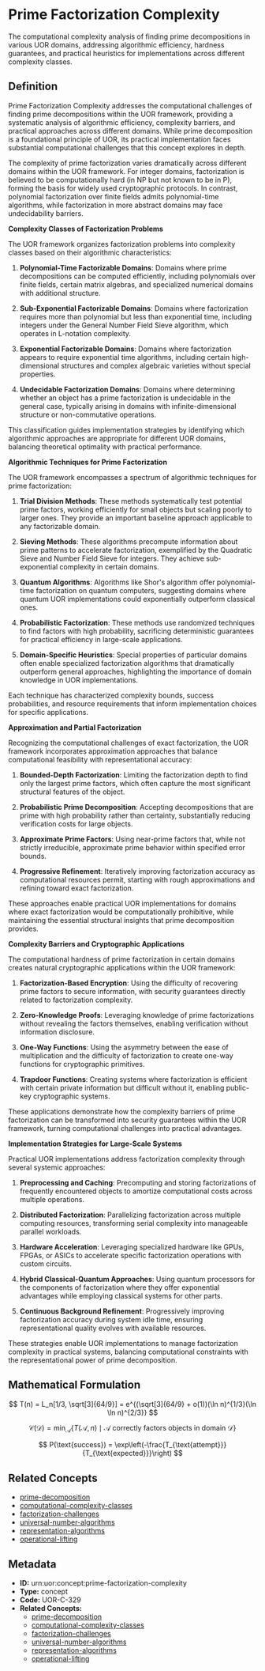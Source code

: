 # Prime Factorization Complexity

The computational complexity analysis of finding prime decompositions in various UOR domains, addressing algorithmic efficiency, hardness guarantees, and practical heuristics for implementations across different complexity classes.

## Definition

Prime Factorization Complexity addresses the computational challenges of finding prime decompositions within the UOR framework, providing a systematic analysis of algorithmic efficiency, complexity barriers, and practical approaches across different domains. While prime decomposition is a foundational principle of UOR, its practical implementation faces substantial computational challenges that this concept explores in depth.

The complexity of prime factorization varies dramatically across different domains within the UOR framework. For integer domains, factorization is believed to be computationally hard (in NP but not known to be in P), forming the basis for widely used cryptographic protocols. In contrast, polynomial factorization over finite fields admits polynomial-time algorithms, while factorization in more abstract domains may face undecidability barriers.

**Complexity Classes of Factorization Problems**

The UOR framework organizes factorization problems into complexity classes based on their algorithmic characteristics:

1. **Polynomial-Time Factorizable Domains**: Domains where prime decompositions can be computed efficiently, including polynomials over finite fields, certain matrix algebras, and specialized numerical domains with additional structure.

2. **Sub-Exponential Factorizable Domains**: Domains where factorization requires more than polynomial but less than exponential time, including integers under the General Number Field Sieve algorithm, which operates in L-notation complexity.

3. **Exponential Factorizable Domains**: Domains where factorization appears to require exponential time algorithms, including certain high-dimensional structures and complex algebraic varieties without special properties.

4. **Undecidable Factorization Domains**: Domains where determining whether an object has a prime factorization is undecidable in the general case, typically arising in domains with infinite-dimensional structure or non-commutative operations.

This classification guides implementation strategies by identifying which algorithmic approaches are appropriate for different UOR domains, balancing theoretical optimality with practical performance.

**Algorithmic Techniques for Prime Factorization**

The UOR framework encompasses a spectrum of algorithmic techniques for prime factorization:

1. **Trial Division Methods**: These methods systematically test potential prime factors, working efficiently for small objects but scaling poorly to larger ones. They provide an important baseline approach applicable to any factorizable domain.

2. **Sieving Methods**: These algorithms precompute information about prime patterns to accelerate factorization, exemplified by the Quadratic Sieve and Number Field Sieve for integers. They achieve sub-exponential complexity in certain domains.

3. **Quantum Algorithms**: Algorithms like Shor's algorithm offer polynomial-time factorization on quantum computers, suggesting domains where quantum UOR implementations could exponentially outperform classical ones.

4. **Probabilistic Factorization**: These methods use randomized techniques to find factors with high probability, sacrificing deterministic guarantees for practical efficiency in large-scale applications.

5. **Domain-Specific Heuristics**: Special properties of particular domains often enable specialized factorization algorithms that dramatically outperform general approaches, highlighting the importance of domain knowledge in UOR implementations.

Each technique has characterized complexity bounds, success probabilities, and resource requirements that inform implementation choices for specific applications.

**Approximation and Partial Factorization**

Recognizing the computational challenges of exact factorization, the UOR framework incorporates approximation approaches that balance computational feasibility with representational accuracy:

1. **Bounded-Depth Factorization**: Limiting the factorization depth to find only the largest prime factors, which often capture the most significant structural features of the object.

2. **Probabilistic Prime Decomposition**: Accepting decompositions that are prime with high probability rather than certainty, substantially reducing verification costs for large objects.

3. **Approximate Prime Factors**: Using near-prime factors that, while not strictly irreducible, approximate prime behavior within specified error bounds.

4. **Progressive Refinement**: Iteratively improving factorization accuracy as computational resources permit, starting with rough approximations and refining toward exact factorization.

These approaches enable practical UOR implementations for domains where exact factorization would be computationally prohibitive, while maintaining the essential structural insights that prime decomposition provides.

**Complexity Barriers and Cryptographic Applications**

The computational hardness of prime factorization in certain domains creates natural cryptographic applications within the UOR framework:

1. **Factorization-Based Encryption**: Using the difficulty of recovering prime factors to secure information, with security guarantees directly related to factorization complexity.

2. **Zero-Knowledge Proofs**: Leveraging knowledge of prime factorizations without revealing the factors themselves, enabling verification without information disclosure.

3. **One-Way Functions**: Using the asymmetry between the ease of multiplication and the difficulty of factorization to create one-way functions for cryptographic primitives.

4. **Trapdoor Functions**: Creating systems where factorization is efficient with certain private information but difficult without it, enabling public-key cryptographic systems.

These applications demonstrate how the complexity barriers of prime factorization can be transformed into security guarantees within the UOR framework, turning computational challenges into practical advantages.

**Implementation Strategies for Large-Scale Systems**

Practical UOR implementations address factorization complexity through several systemic approaches:

1. **Preprocessing and Caching**: Precomputing and storing factorizations of frequently encountered objects to amortize computational costs across multiple operations.

2. **Distributed Factorization**: Parallelizing factorization across multiple computing resources, transforming serial complexity into manageable parallel workloads.

3. **Hardware Acceleration**: Leveraging specialized hardware like GPUs, FPGAs, or ASICs to accelerate specific factorization operations with custom circuits.

4. **Hybrid Classical-Quantum Approaches**: Using quantum processors for the components of factorization where they offer exponential advantages while employing classical systems for other parts.

5. **Continuous Background Refinement**: Progressively improving factorization accuracy during system idle time, ensuring representational quality evolves with available resources.

These strategies enable UOR implementations to manage factorization complexity in practical systems, balancing computational constraints with the representational power of prime decomposition.

## Mathematical Formulation

$$
T(n) = L_n[1/3, \sqrt[3]{64/9}] = e^{(\sqrt[3]{64/9} + o(1))(\ln n)^{1/3}(\ln \ln n)^{2/3}}
$$

$$
\mathcal{C}(\mathcal{D}) = \min_{\mathcal{A}} \{ T(\mathcal{A}, n) \mid \mathcal{A} \text{ correctly factors objects in domain } \mathcal{D} \}
$$

$$
P(\text{success}) = \exp\left(-\frac{T_{\text{attempt}}}{T_{\text{expected}}}\right)
$$

## Related Concepts

- [prime-decomposition](./prime-decomposition.md)
- [computational-complexity-classes](./computational-complexity-classes.md)
- [factorization-challenges](./factorization-challenges.md)
- [universal-number-algorithms](./universal-number-algorithms.md)
- [representation-algorithms](./representation-algorithms.md)
- [operational-lifting](./operational-lifting.md)

## Metadata

- **ID:** urn:uor:concept:prime-factorization-complexity
- **Type:** concept
- **Code:** UOR-C-329
- **Related Concepts:**
  - [prime-decomposition](./prime-decomposition.md)
  - [computational-complexity-classes](./computational-complexity-classes.md)
  - [factorization-challenges](./factorization-challenges.md)
  - [universal-number-algorithms](./universal-number-algorithms.md)
  - [representation-algorithms](./representation-algorithms.md)
  - [operational-lifting](./operational-lifting.md)
